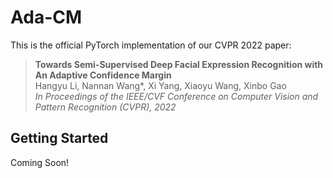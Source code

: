 # Ada-CM

This is the official PyTorch implementation of our CVPR 2022 paper:

> **Towards Semi-Supervised Deep Facial Expression Recognition with An Adaptive Confidence Margin**      
> Hangyu Li, Nannan Wang*, Xi Yang, Xiaoyu Wang, Xinbo Gao        
> *In Proceedings of the IEEE/CVF Conference on Computer Vision and Pattern Recognition (CVPR), 2022*

## Getting Started

Coming Soon!
